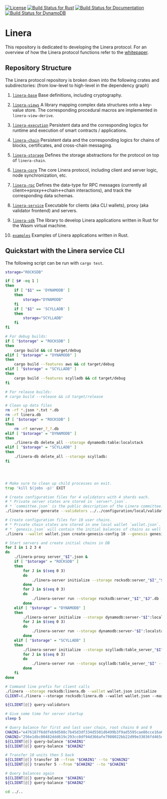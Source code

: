 [![License](https://img.shields.io/badge/license-Apache-green.svg)](LICENSE)
[![Build Status for Rust](https://github.com/linera-io/linera-protocol/actions/workflows/rust.yml/badge.svg)](https://github.com/linera-io/linera-protocol/actions/workflows/rust.yml)
[![Build Status for Documentation](https://github.com/linera-io/linera-protocol/actions/workflows/documentation.yml/badge.svg)](https://github.com/linera-io/linera-protocol/actions/workflows/documentation.yml)
[![Build Status for DynamoDB](https://github.com/linera-io/linera-protocol/actions/workflows/dynamodb.yml/badge.svg)](https://github.com/linera-io/linera-protocol/actions/workflows/dynamodb.yml)
<!-- [![Build Status for Kubernetes](https://github.com/linera-io/linera-protocol/actions/workflows/kubernetes.yml/badge.svg)](https://github.com/linera-io/linera-protocol/actions/workflows/kubernetes.yml) -->

# Linera

This repository is dedicated to developing the Linera protocol. For an overview of how
the Linera protocol functions refer to the [whitepaper](https://linera.io/whitepaper).

## Repository Structure

The Linera protocol repository is broken down into the following crates and subdirectories: (from low-level to high-level in the dependency graph)

1. [`linera-base`](https://linera-io.github.io/linera-protocol/linera_base/index.html) Base definitions, including cryptography.

2. [`linera-views`](https://linera-io.github.io/linera-protocol/linera_views/index.html) A library mapping complex data structures onto a key-value store. The corresponding procedural macros are implemented in `linera-view-derive`.

3. [`linera-execution`](https://linera-io.github.io/linera-protocol/linera_execution/index.html) Persistent data and the corresponding logics for runtime and execution of smart contracts / applications.

4. [`linera-chain`](https://linera-io.github.io/linera-protocol/linera_chain/index.html) Persistent data and the corresponding logics for chains of blocks, certificates, and cross-chain messaging.

5. [`linera-storage`](https://linera-io.github.io/linera-protocol/linera_storage/index.html) Defines the storage abstractions for the protocol on top of `linera-chain`.

6. [`linera-core`](https://linera-io.github.io/linera-protocol/linera_core/index.html) The core Linera protocol, including client and server logic, node synchronization, etc.

7. [`linera-rpc`](https://linera-io.github.io/linera-protocol/linera_rpc/index.html) Defines the data-type for RPC messages (currently all client<->proxy<->chain<->chain interactions), and track the corresponding data schemas.

8. [`linera-service`](https://linera-io.github.io/linera-protocol/linera_service/index.html) Executable for clients (aka CLI wallets), proxy (aka validator frontend) and servers.

9. [`linera-sdk`](https://linera-io.github.io/linera-protocol/linera_sdk/index.html) The library to develop Linera applications written in Rust for the Wasm virtual machine.

10. [`examples`](./examples) Examples of Linera applications written in Rust.

## Quickstart with the Linera service CLI

The following script can be run with `cargo test`.

```bash
storage="ROCKSDB"

if [ $# -eq 1 ]
then
    if [ "$1" == 'DYNAMODB' ]
    then
        storage="DYNAMODB"
    fi
    if [ "$1" == 'SCYLLADB' ]
    then
        storage="SCYLLADB"
    fi
fi

# For debug builds:
if [ "$storage" = "ROCKSDB" ]
then
    cargo build && cd target/debug
elif [ "$storage" = "DYNAMODB" ]
then
    cargo build --features aws && cd target/debug
elif [ "$storage" = "SCYLLADB" ]
then
    cargo build --features scylladb && cd target/debug
fi

# For release builds:
# cargo build --release && cd target/release

# Clean up data files
rm -rf *.json *.txt *.db
rm -rf linera.db
if [ "$storage" = "ROCKSDB" ]
then
    rm -rf server_?_?.db
elif [ "$storage" = "DYNAMODB" ]
then
    ./linera-db delete_all --storage dynamodb:table:localstack
elif [ "$storage" = "SCYLLADB" ]
then
    ./linera-db delete_all --storage scylladb:
fi




# Make sure to clean up child processes on exit.
trap 'kill $(jobs -p)' EXIT

# Create configuration files for 4 validators with 4 shards each.
# * Private server states are stored in `server*.json`.
# * `committee.json` is the public description of the Linera committee.
./linera-server generate --validators ../../configuration/local/validator_{1,2,3,4}.toml --committee committee.json

# Create configuration files for 10 user chains.
# * Private chain states are stored in one local wallet `wallet.json`.
# * `genesis.json` will contain the initial balances of chains as well as the initial committee.
./linera --wallet wallet.json create-genesis-config 10 --genesis genesis.json --initial-funding 10 --committee committee.json

# Start servers and create initial chains in DB
for I in 1 2 3 4
do
    ./linera-proxy server_"$I".json &
    if [ "$storage" = "ROCKSDB" ]
    then
        for J in $(seq 0 3)
        do
            ./linera-server initialize --storage rocksdb:server_"$I"_"$J".db --genesis genesis.json
        done
        for J in $(seq 0 3)
        do
            ./linera-server run --storage rocksdb:server_"$I"_"$J".db --server server_"$I".json --shard "$J" --genesis genesis.json &
        done
    elif [ "$storage" = "DYNAMODB" ]
    then
        ./linera-server initialize --storage dynamodb:server-"$I":localstack --genesis genesis.json
        for J in $(seq 0 3)
        do
            ./linera-server run --storage dynamodb:server-"$I":localstack --server server_"$I".json --shard "$J" --genesis genesis.json &
        done
    elif [ "$storage" = "SCYLLADB" ]
    then
        ./linera-server initialize --storage scylladb:table_server_"$I" --genesis genesis.json
        for J in $(seq 0 3)
        do
            ./linera-server run --storage scylladb:table_server_"$I" --server server_"$I".json --shard "$J" --genesis genesis.json &
        done
    fi
done

# Command line prefix for client calls
./linera --storage rocksdb:linera.db --wallet wallet.json initialize
CLIENT=(./linera --storage rocksdb:linera.db --wallet wallet.json --max-pending-messages 10000)

${CLIENT[@]} query-validators

# Give some time for server startup
sleep 5

# Query balance for first and last user chain, root chains 0 and 9
CHAIN1="e476187f6ddfeb9d588c7b45d3df334d5501d6499b3f9ad5595cae86cce16a65"
CHAIN2="256e1dbc00482ddd619c293cc0df94d366afe7980022bb22d99e33036fd465dd"
${CLIENT[@]} query-balance "$CHAIN1"
${CLIENT[@]} query-balance "$CHAIN2"

# Transfer 10 units then 5 back
${CLIENT[@]} transfer 10 --from "$CHAIN1" --to "$CHAIN2"
${CLIENT[@]} transfer 5 --from "$CHAIN2" --to "$CHAIN1"

# Query balances again
${CLIENT[@]} query-balance "$CHAIN1"
${CLIENT[@]} query-balance "$CHAIN2"

cd ../..
```
